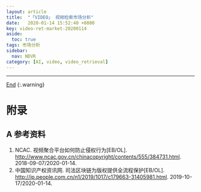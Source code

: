 ```yaml
---
layout: article
title:  "「VIDEO」 视频检索市场分析"
date:   2020-01-14 15:52:40 +0800
key: video-ret-market-20200114
aside:
  toc: true
tags: 市场分析
sidebar:
  nav: NDVR
category: [AI, video, video_retrieval]
---
```

<span id='head'></span>  


<!--more-->


-------------------  
[End](#head)
{:.warning}  


# 附录


## A 参考资料
1. NCAC. 视频聚合平台如何防止侵权行为[EB/OL]. <http://www.ncac.gov.cn/chinacopyright/contents/555/384731.html>. 2018-09-07/2020-01-14.     
1. 中国知识产权资讯网. 司法区块链为版权提供全流程保护[EB/OL]. <http://ip.people.com.cn/n1/2019/1017/c179663-31405981.html>. 2019-10-17/2020-01-14.     
